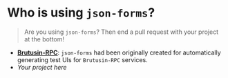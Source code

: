 # Who is using `json-forms`?

> Are you using `json-forms`? Then end a pull request with your project at the bottom!

- **[Brutusin-RPC](http://demo.rpc.brutusin.org/rpc/repo/#http-services/rpc.http.schema)**: `json-forms` had been originally created for automatically generating test UIs for `Brutusin-RPC` services.
- *Your project here* 
